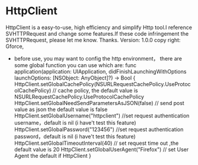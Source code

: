 # HttpClient
HttpClient is a easy-to-use, high efficiency and simplify Http tool.I reference SVHTTPRequest and change some features.If these code 
infringement the SVHTTPRequest, please let me know. Thanks.
Version: 1.0.0   copy right: Gforce,

* before use, you may want to config the http environment， there are some global function you can use which are:
    func application(application: UIApplication, didFinishLaunchingWithOptions launchOptions: [NSObject: AnyObject]?) -> Bool {
        HttpClient.setGlobalCachePolicy(NSURLRequestCachePolicy.UseProtocolCachePolicy)  // cache policy, the default value is NSURLRequestCachePolicy.UseProtocolCachePolicy
        HttpClient.setGlobalNeedSendParametersAsJSON(false) // send post value as json the default value is false
        HttpClient.setGlobalUsername("httpclient") //set request authentication username，default is nil (i have't test this feature)
        HttpClient.setGlobalPassword("123456") //set request authentication password，default is nil (i have't test this feature)
        HttpClient.setGlobalTimeoutInterval(40) // set request time out ,the default value is 20
        HttpClient.setGlobalUserAgent("Firefox") // set User Agent the default if HttpClient
    }
